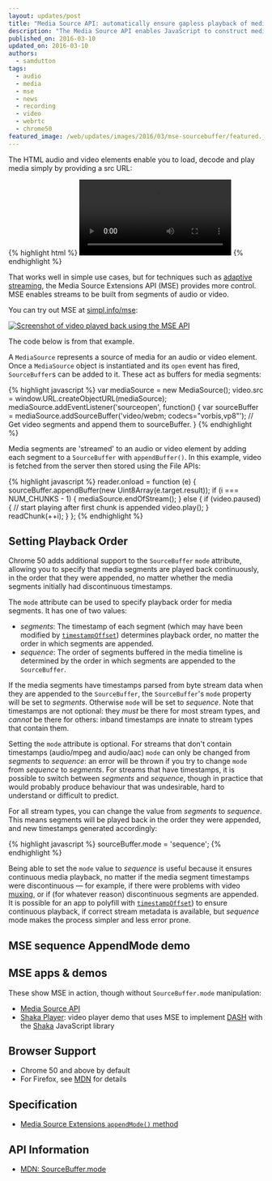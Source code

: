 ```yaml
---
layout: updates/post
title: "Media Source API: automatically ensure gapless playback of media segments in append order"
description: "The Media Source API enables JavaScript to construct media streams for playback. From Chrome 50, it's possible to use the <code>SourceBuffer</code> <em>sequence</em> mode to ensure media segments are automatically relocated in the timeline to be adjacent, in the order they were appended."
published_on: 2016-03-10
updated_on: 2016-03-10
authors:
  - samdutton
tags:
  - audio
  - media
  - mse
  - news
  - recording
  - video
  - webrtc
  - chrome50
featured_image: /web/updates/images/2016/03/mse-sourcebuffer/featured.jpg
---
```


<style>
@media screen and (max-width: 500px) {
  img.screenshot {
    max-width: 100%;
  }
}
</style>

<p class="intro">The HTML audio and video elements enable you to load, decode and play media simply by providing a src URL:
</p>

{% highlight html %}
<video src='foo.webm'></video>
{% endhighlight %}

That works well in simple use cases, but for techniques such as [adaptive streaming](https://www.youtube.com/watch?v=Fm3Bagcf9Oo), the Media Source Extensions API (MSE) provides more control. MSE enables streams to be built from segments of audio or video.

You can try out MSE at [simpl.info/mse](https://simpl.info/mse):

<a href="https://simpl.info/mse"><img class="screenshot" src="/web/updates/images/2016/03/mse-sourcebuffer/screenshot.jpg" alt="Screenshot of video played back using the MSE API"></a>

The code below is from that example.

A `MediaSource` represents a source of media for an audio or video element. Once a `MediaSource` object is instantiated and its `open` event has fired, `SourceBuffer`s  can be added to it. These act as buffers for media segments:

{% highlight javascript %}
var mediaSource = new MediaSource();
video.src = window.URL.createObjectURL(mediaSource);
mediaSource.addEventListener('sourceopen', function() {
  var sourceBuffer =
      mediaSource.addSourceBuffer('video/webm; codecs="vorbis,vp8"');
  // Get video segments and append them to sourceBuffer.
}
{% endhighlight %}

Media segments are 'streamed' to an audio or video element by adding each segment to a `SourceBuffer` with `appendBuffer()`. In this example, video is fetched from the server then stored using the File APIs:

{% highlight javascript %}
reader.onload = function (e) {
  sourceBuffer.appendBuffer(new Uint8Array(e.target.result));
  if (i === NUM_CHUNKS - 1) {
    mediaSource.endOfStream();
  } else {
    if (video.paused) {
      // start playing after first chunk is appended
      video.play();
    }
    readChunk(++i);
  }
};
{% endhighlight %}

## Setting Playback Order

Chrome 50 adds additional support to the `SourceBuffer` `mode` attribute, allowing you to specify that media segments are played back continuously, in the order that they were appended, no matter whether the media segments initially had discontinuous timestamps.

The `mode` attribute can be used to specify playback order for media segments. It has one of two values:

* _segments_: The timestamp of each segment (which may have been modified by [`timestampOffset`](https://developer.mozilla.org/en-US/docs/Web/API/SourceBuffer/timestampOffset)) determines playback order, no matter the order in which segments are appended.
* _sequence_: The order of segments buffered in the media timeline is determined by the order in which segments are appended to the `SourceBuffer`.

If the media segments have timestamps parsed from byte stream data when they are appended to the `SourceBuffer`, the `SourceBuffer`'s `mode` property will be set to _segments_. Otherwise `mode` will be set to _sequence_.  Note that timestamps are not optional: they _must_ be there for most stream types, and _cannot_ be there for others: inband timestamps are innate to stream types that contain them.

Setting the `mode` attribute is optional. For streams that don't contain timestamps (audio/mpeg and audio/aac) `mode` can only be changed from _segments_ to _sequence_: an error will be thrown if you try to change `mode` from _sequence_ to _segments_. For streams that have timestamps, it is possible to switch between _segments_ and _sequence_, though in practice that would probably produce behaviour that was undesirable, hard to understand or difficult to predict.

For all stream types, you can change the value from _segments_ to _sequence_. This means segments will be played back in the order they were appended, and new timestamps generated accordingly:

{% highlight javascript %}
sourceBuffer.mode = 'sequence';
{% endhighlight %}

Being able to set the `mode` value to _sequence_ is useful because it ensures continuous media playback, no matter if the media segment timestamps were discontinuous — for example, if there were problems with video [muxing](https://en.wikipedia.org/wiki/Multiplexing), or if (for whatever reason) discontinuous segments are appended. It is possible for an app to polyfill with [`timestampOffset`](https://developer.mozilla.org/en-US/docs/Web/API/SourceBuffer/timestampOffset)) to ensure continuous playback, if correct stream metadata is available, but _sequence_ mode makes the process simpler and less error prone.

## MSE sequence AppendMode demo


## MSE apps & demos
These show MSE in action, though without `SourceBuffer.mode` manipulation:
* [Media Source API](https://simpl.info/mse)
* [Shaka Player](https://shaka-player-demo.appspot.com): video player demo that uses MSE to implement [DASH](http://www.streamingmedia.com/Articles/Editorial/What-Is-.../What-is-MPEG-DASH-79041.aspx) with the [Shaka](https://g.co/shakainfo) JavaScript library

## Browser Support
* Chrome 50 and above by default
* For Firefox, see [MDN](https://developer.mozilla.org/en-US/docs/Web/API/SourceBuffer#Browser_compatibility) for details

## Specification
* [Media Source Extensions `appendMode()` method](https://www.w3.org/TR/media-source/#idl-def-AppendMode)

## API Information
* [MDN: SourceBuffer.mode](https://developer.mozilla.org/en-US/docs/Web/API/SourceBuffer/mode)

